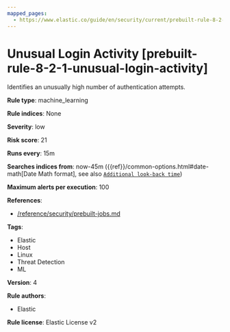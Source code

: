 ```yaml
---
mapped_pages:
  - https://www.elastic.co/guide/en/security/current/prebuilt-rule-8-2-1-unusual-login-activity.html
---
```


# Unusual Login Activity [prebuilt-rule-8-2-1-unusual-login-activity]

Identifies an unusually high number of authentication attempts.

**Rule type**: machine_learning

**Rule indices**: None

**Severity**: low

**Risk score**: 21

**Runs every**: 15m

**Searches indices from**: now-45m ({{ref}}/common-options.html#date-math[Date Math format], see also [`Additional look-back time`](docs-content://solutions/security/detect-and-alert/create-detection-rule.md#rule-schedule))

**Maximum alerts per execution**: 100

**References**:

* [/reference/security/prebuilt-jobs.md](/reference/prebuilt-jobs.md)

**Tags**:

* Elastic
* Host
* Linux
* Threat Detection
* ML

**Version**: 4

**Rule authors**:

* Elastic

**Rule license**: Elastic License v2

